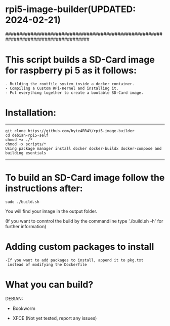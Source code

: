 # rpi5-image-builder(UPDATED: 2024-02-21)
######################################################################################
# This script builds a SD-Card image for raspberry pi 5 as it follows:
    - Building the rootfile system inside a docker container.
    - Compiling a Custom RPi-Kernel and installing it.
    - Put everything together to create a bootable SD-Card image.

# Installation:
----------------------
    git clone https://github.com/byte4RR4Y/rpi5-image-builder
    cd debian-rpi5-self
    chmod +x ./*
    chmod +x scripts/*
    Using package manager install docker docker-buildx docker-compose and building esentials
----------------------

# To build an SD-Card image follow the instructions after:
    sudo ./build.sh

You will find your image in the output folder.

(If you want to conntrol the build by the commandline type './build.sh -h' for further information)

# Adding custom packages to install
    -If you want to add packages to install, append it to pkg.txt
     instead of modifying the Dockerfile

# What you can build?
DEBIAN:
  - Bookworm


  - XFCE (Not yet tested, report any issues)
